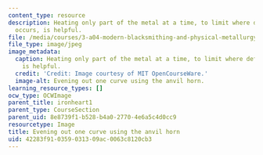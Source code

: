 ```yaml
---
content_type: resource
description: Heating only part of the metal at a time, to limit where deformation
  occurs, is helpful.
file: /media/courses/3-a04-modern-blacksmithing-and-physical-metallurgy-fall-2008/42283f910359031309ac0063c8120cb3_128.jpg
file_type: image/jpeg
image_metadata:
  caption: Heating only part of the metal at a time, to limit where deformation occurs,
    is helpful.
  credit: 'Credit: Image courtesy of MIT OpenCourseWare.'
  image-alt: Evening out one curve using the anvil horn.
learning_resource_types: []
ocw_type: OCWImage
parent_title: ironheart1
parent_type: CourseSection
parent_uid: 8e8739f1-b528-b4a0-2770-4e6a5c4d0cc9
resourcetype: Image
title: Evening out one curve using the anvil horn
uid: 42283f91-0359-0313-09ac-0063c8120cb3
---
```

